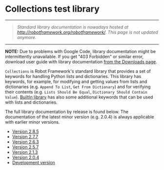 # Collections test library #


---


> _Standard library documentation is nowadays hosted at http://robotframework.org/robotframework/. This page is not updated anymore._


---


**NOTE:** Due to problems with Google Code, library documentation might be intermittently unavailable. If you get "403 Forbidden" or similar error, download user guide with library documentation [from the Downloads page](Downloads.md).

`Collections` is Robot Framework's standard library that provides a set
of keywords for handling Python lists and dictionaries. This library
has keywords, for example, for modifying and getting values from lists
and dictionaries (e.g. `Append To List`, `Get From Dictionary`) and
for verifying their contents (e.g. `Lists Should Be Equal`,
`Dictionary Should Contain Value`). [BuiltIn library](BuiltInLibrary.md)
has also some additional keywords that can be used with lists and
dictionaries.

The full library documentation by release is found below. The
documentation of the latest minor version (e.g. 2.0.4) is always
applicable with earlier minor versions.

<a href='Hidden comment: doc placefolder'></a>
  * [Version 2.8.5](http://robotframework.googlecode.com/hg/doc/libraries/Collections.html?r=2.8.5)
  * [Version 2.7.7](http://robotframework.googlecode.com/hg/doc/libraries/Collections.html?r=2.7.7)
  * [Version 2.6.3](http://robotframework.googlecode.com/hg/doc/libraries/Collections.html?r=2.6.3)
  * [Version 2.5.7](http://robotframework.googlecode.com/hg/doc/libraries/Collections.html?r=2.5.7)
  * [Version 2.1.3](http://robotframework.googlecode.com/svn/tags/robotframework-2.1.3/doc/libraries/Collections.html)
  * [Version 2.0.4](http://robotframework.googlecode.com/svn/tags/robotframework-2.0.4/doc/libraries/Collections.html)
  * [Development version](http://robotframework.googlecode.com/hg/doc/libraries/Collections.html)